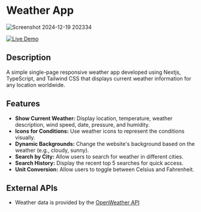 # Weather App

![Screenshot 2024-12-19 202334](https://github.com/user-attachments/assets/dd807c45-0597-40f0-a3f6-d0fbadc4169e)

[![Live Demo](https://img.shields.io/badge/demo-live-brightgreen)](https://weather-app-beryl-seven-94.vercel.app/) 

## Description
A simple single-page responsive weather app developed using Nextjs, TypeScript, and Tailwind CSS that displays current weather information for any location worldwide.

## Features
- **Show Current Weather:** Display location, temperature, weather description, wind speed, date, pressure, and humidity.
- **Icons for Conditions:** Use weather icons to represent the conditions visually.
- **Dynamic Backgrounds:** Change the website's background based on the weather (e.g., cloudy, sunny).
- **Search by City:** Allow users to search for weather in different cities.
- **Search History:** Display the recent top 5 searches for quick access.
- **Unit Conversion:** Allow users to toggle between Celsius and Fahrenheit.

## External APIs
- Weather data is provided by the [OpenWeather API](https://openweathermap.org/api)
